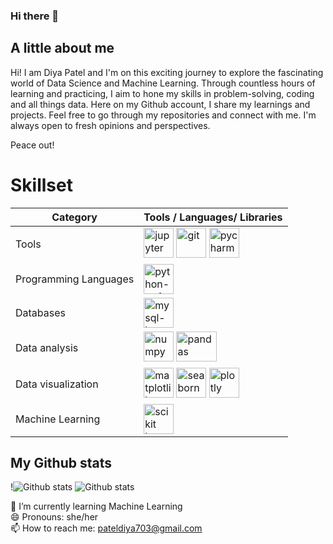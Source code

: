  ### Hi there 👋

## A little about me
Hi! I am Diya Patel and I'm on this exciting journey to explore the fascinating world of Data Science and Machine Learning. Through countless hours of learning and practicing, I aim to hone my skills in problem-solving, coding and all things data. Here on my Github account, I share my learnings and projects. Feel free to go through my repositories and connect with me. I'm always open to fresh opinions and perspectives.

Peace out!

# Skillset
| Category              | Tools / Languages/ Libraries                          |
|-----------------------|------------------------------------------------------|
| Tools                 |<img width="48" height="48" src="https://img.icons8.com/fluency/48/jupyter.png" alt="jupyter"/> <img width="48" height="48" src="https://img.icons8.com/color/48/git.png" alt="git"/>  <img width="48" height="48" src="https://img.icons8.com/color/48/pycharm.png" alt="pycharm"/> | 
| Programming Languages | <img width="48" height="48" src="https://img.icons8.com/color/48/python--v1.png" alt="python--v1"/> |
| Databases             | <img width="48" height="48" src="https://img.icons8.com/color/48/mysql-logo.png" alt="mysql-logo"/>|                                                | Web Framework         | <img width="50" height="50" src="https://img.icons8.com/ios-filled/50/flask.png" alt="flask"/>   | 
| Data analysis         | <img width="48" height="48" src="https://img.icons8.com/color/48/numpy.png" alt="numpy"/>  <img width="65" height="48" src="https://th.bing.com/th/id/OIP.fhwbYSylPh_7Wb8_QnLosQHaDA?pid=ImgDet&rs=1" alt="pandas"/> |
| Data visualization    |  <img width="48" height="48" src="https://numfocus.org/wp-content/uploads/2016/07/Matplotlib_Logo_191209.png" alt="matplotlib"/> <img width="48" height="48" src="https://www.bing.com/images/blob?bcid=RFGUSinrxQ0GqxcxoNWLuD9SqbotqVTdP28" alt="seaborn"/> <img width="48" height="48" src="https://s3-ap-south-1.amazonaws.com/av-blog-media/wp-content/uploads/2017/01/04015019/plotly_logo.png" alt="plotly"/>|
| Machine Learning      |   <img width="48" height="48" src="https://e7.pngegg.com/pngimages/905/45/png-clipart-scikit-learn-python-scikit-logo-brand-learning-text-computer.png" alt="scikit learn"/> |


## My Github stats

!![Github stats](https://github-readme-stats.vercel.app/api/top-langs/?username=diapatel&theme=github_dark_dimmed&show_icons=true)
![Github stats](https://github-readme-stats.vercel.app/api?username=diapatel)

🌱 I’m currently learning Machine Learning<Br>
😄 Pronouns: she/her<br>
📫 How to reach me: pateldiya703@gmail.com
<!--
**diapatel/diapatel** is a ✨ _special_ ✨ repository because its `README.md` (this file) appears on your GitHub profile.
-- -- 
-- [Anurag's GitHub stats](https://github-readme-stats.vercel.app/api?username=diapatel&theme=github_dark_dimmed&show_icons=true)  



Here are some ideas to get you started:

- 🔭 I’m currently working on ...
- 
- 👯 I’m looking to collaborate on ...
- 🤔 I’m looking for help with ...
- 💬 Ask me about ...


- ⚡ Fun fact: ...
-->
